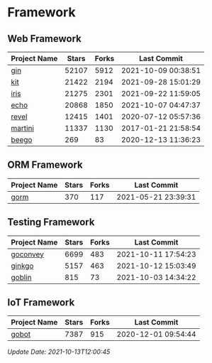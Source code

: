 # Framework

## Web Framework
| Project Name | Stars | Forks | Last Commit |
| ------------ | ----- | ----- | ----------- |
| [gin](https://github.com/gin-gonic/gin) | 52107 | 5912 | 2021-10-09 00:38:51 |
| [kit](https://github.com/go-kit/kit) | 21422 | 2194 | 2021-09-28 15:01:29 |
| [iris](https://github.com/kataras/iris) | 21275 | 2301 | 2021-09-22 11:59:05 |
| [echo](https://github.com/labstack/echo) | 20868 | 1850 | 2021-10-07 04:47:37 |
| [revel](https://github.com/revel/revel) | 12415 | 1401 | 2020-07-12 05:57:36 |
| [martini](https://github.com/go-martini/martini) | 11337 | 1130 | 2017-01-21 21:58:54 |
| [beego](https://github.com/astaxie/beego) | 269 | 83 | 2020-12-13 11:36:23 |

## ORM Framework
| Project Name | Stars | Forks | Last Commit |
| ------------ | ----- | ----- | ----------- |
| [gorm](https://github.com/jinzhu/gorm) | 370 | 117 | 2021-05-21 23:39:31 |

## Testing Framework
| Project Name | Stars | Forks | Last Commit |
| ------------ | ----- | ----- | ----------- |
| [goconvey](https://github.com/smartystreets/goconvey) | 6699 | 483 | 2021-10-11 17:54:23 |
| [ginkgo](https://github.com/onsi/ginkgo) | 5157 | 463 | 2021-10-12 15:03:49 |
| [goblin](https://github.com/franela/goblin) | 815 | 73 | 2021-10-03 14:34:22 |

## IoT Framework
| Project Name | Stars | Forks | Last Commit |
| ------------ | ----- | ----- | ----------- |
| [gobot](https://github.com/hybridgroup/gobot) | 7387 | 915 | 2020-12-01 09:54:44 |

*Update Date: 2021-10-13T12:00:45*